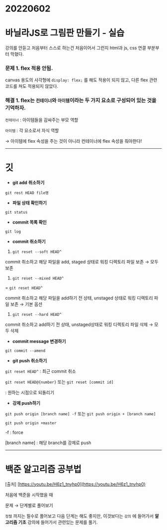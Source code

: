 # 20220602

# 바닐라JS로 그림판 만들기 - 실습

강의를 안듣고 처음부터 스스로 하는건 처음이어서 그런지 html과 js, css 연결 부분부터 막혔다.

### 문제 1. flex 적용 안됨.

canvas 용도의 사각형에 `display: flex;` 를 해도 적용이 되지 않고, 다른  flex 관련 코드를 쳐도 적용되지 않았다.

### 해결 1. flex는 `컨테이너`와 `아이템`이라는 두 가지 요소로 구성되어 있는 것을 기억하자.

`컨테이너` : 아이템들을 감싸주는 부모 역할

`아이템` : 각 요소로서 자식 역할

→ 아이템에 flex 속성을 주는 것이 아니라 컨테이너에 flex 속성을 줘야한다!

---

# 깃

- **git add** **취소하기**

`git rest HEAD file명` 

- **파일 상태 확인하기**

`git status`

- **commit 목록 확인**

`git log`

- **commit 취소하기**
1. `git reset --soft HEAD^`

commit 취소하고 해당 파일을 add, staged 상태로 워킹 디렉토리 파일 보존 → 모두 보존

1. `git reset --mixed HEAD^`

= `git reset HEAD^`

commit 취소하고 해당 파일을 add하기 전 상태, unstaged 상태로 워킹 디렉토리 파일 보존 → 기본 옵션

1. `git reset --hard HEAD^`

commit 취소하고 add하기 전 상태, unstaged상태로 워킹 디렉토리 파일 삭제 → 모두 삭제

- **commit message 변경하기**

`git commit --amend`

- **git push 취소하기**

`git reset HEAD^` : 최근 commit 취소

`git reset HEAD@{number}` 또는 `git reset [commit id]`

: 원하는 시점으로 되돌리기

- **강제 push하기**

`git push origin [branch name] -f` 또는 `git push origin + [branch name]` 

`git push origin +master`

-f : force

[branch name] : 해당 branch를 강제로 push

---

# 백준 알고리즘 공부법

[출처] [https://youtu.be/H6z1_tnyhp0](https://youtu.be/H6z1_tnyhp0)

처음에 백준을 시작했을 때

문제 → 단계별로 풀어보기

`정렬` 까지는 필수로 풀어보고 다음 단계는 해도 좋지만, 이것보다는 `강의` 에 들어가서 **알고리즘 기초** 강의에 들어가서 관련있는 문제를 풀기.